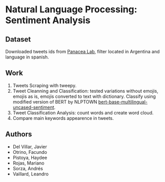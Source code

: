 # Natural Language Processing: Sentiment Analysis
## Dataset 
Downloaded tweets ids from [Panacea Lab](https://github.com/thepanacealab/covid19_twitter), filter located in Argentina and language in spanish.

## Work
1. Tweets Scraping with tweepy.
2. Tweet Cleanning and Classification: tested variations without emojis, emojis as is, emojis converted to text with dictionary. Classify using modified version of BERT by NLPTOWN [bert-base-multilingual-uncased-sentiment](https://huggingface.co/nlptown/bert-base-multilingual-uncased-sentiment).
3. Tweet Classification Analysis: count words and create word cloud.
4. Compare main keywords appearence in tweets.

## Authors
- Del Villar, Javier 
- Otrino, Facundo 
- Pistoya, Haydee 
- Rojas, Mariano 
- Sorza, Andrés 
- Vaillard, Leandro